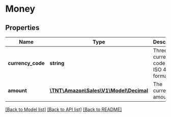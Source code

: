 # Money

## Properties
Name | Type | Description | Notes
------------ | ------------- | ------------- | -------------
**currency_code** | **string** | Three-digit currency code. In ISO 4217 format. | 
**amount** | [**\TNT\Amazon\Sales\V1\Model\Decimal**](Decimal.md) | The currency amount. | 

[[Back to Model list]](../README.md#documentation-for-models) [[Back to API list]](../README.md#documentation-for-api-endpoints) [[Back to README]](../README.md)


